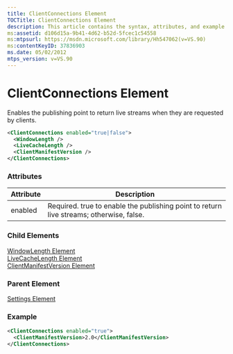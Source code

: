```yaml
---
title: ClientConnections Element
TOCTitle: ClientConnections Element
description: This article contains the syntax, attributes, and example of the ClientConnections element.
ms:assetid: d106d15a-9b41-4d62-b52d-5fcec1c54558
ms:mtpsurl: https://msdn.microsoft.com/library/Hh547062(v=VS.90)
ms:contentKeyID: 37836903
ms.date: 05/02/2012
mtps_version: v=VS.90
---
```


# ClientConnections Element

Enables the publishing point to return live streams when they are requested by clients.

```xml
<ClientConnections enabled="true|false">
  <WindowLength />
  <LiveCacheLength />
  <ClientManifestVersion />
</ClientConnections>
```

### Attributes

|Attribute|Description|
|--- |--- |
|enabled|Required. true to enable the publishing point to return live streams; otherwise, false.|

### Child Elements

[WindowLength Element](windowlength-element.md)  
[LiveCacheLength Element](livecachelength-element.md)  
[ClientManifestVersion Element](clientmanifestversion-element.md)

### Parent Element

[Settings Element](settings-element.md)

### Example

```xml
<ClientConnections enabled="true">
  <ClientManifestVersion>2.0</ClientManifestVersion>
</ClientConnections>
```
